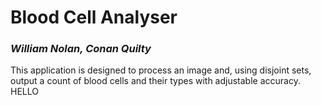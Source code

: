 <h1>Blood Cell Analyser</h1>
<h3><i>William Nolan, Conan Quilty</i></h3>
<p>
  This application is designed to process an image and, using disjoint sets, 
  output a count of blood cells and their types with adjustable accuracy.
  HELLO

</p>

